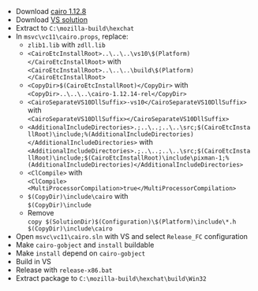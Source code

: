  * Download [cairo 1.12.8](http://cairographics.org/releases/cairo-1.12.8.tar.xz)
 * Download [VS solution](https://live.gnome.org/GTK%2B/Win32/MSVCCompilationOfGTKStack?action=AttachFile&do=get&target=cairo-vsprojects.zip)
 * Extract to `C:\mozilla-build\hexchat`
 * In `msvc\vc11\cairo.props`, replace:
	* `zlib1.lib` with `zdll.lib`
	* `<CairoEtcInstallRoot>..\..\..\vs10\$(Platform)</CairoEtcInstallRoot>` with  
`<CairoEtcInstallRoot>..\..\..\build\$(Platform)</CairoEtcInstallRoot>`
	* `<CopyDir>$(CairoEtcInstallRoot)</CopyDir>` with  
`<CopyDir>..\..\..\cairo-1.12.14-rel</CopyDir>`
	* `<CairoSeparateVS10DllSuffix>-vs10</CairoSeparateVS10DllSuffix>` with  
`<CairoSeparateVS10DllSuffix></CairoSeparateVS10DllSuffix>`
	* `<AdditionalIncludeDirectories>.;..\..;..\..\src;$(CairoEtcInstallRoot)\include;%(AdditionalIncludeDirectories)</AdditionalIncludeDirectories>` with  
`<AdditionalIncludeDirectories>.;..\..;..\..\src;$(CairoEtcInstallRoot)\include;$(CairoEtcInstallRoot)\include\pixman-1;%(AdditionalIncludeDirectories)</AdditionalIncludeDirectories>`
	* `<ClCompile>` with  
`<ClCompile><MultiProcessorCompilation>true</MultiProcessorCompilation>`
	* `$(CopyDir)\include\cairo` with  
`$(CopyDir)\include`
	* Remove  
`copy $(SolutionDir)$(Configuration)\$(Platform)\include\*.h $(CopyDir)\include\cairo`
 * Open `msvc\vc11\cairo.sln` with VS and select `Release_FC` configuration
 * Make `cairo-gobject` and `install` buildable
 * Make `install` depend on `cairo-gobject`
 * Build in VS
 * Release with `release-x86.bat`
 * Extract package to `C:\mozilla-build\hexchat\build\Win32`
